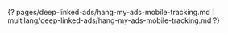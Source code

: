 {? pages/deep-linked-ads/hang-my-ads-mobile-tracking.md | multilang/deep-linked-ads/hang-my-ads-mobile-tracking.md ?}

